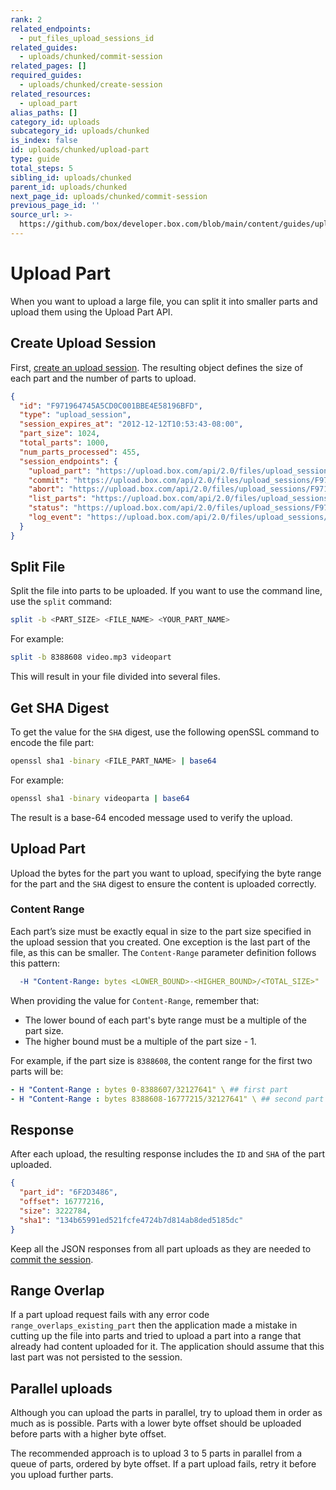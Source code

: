 ```yaml
---
rank: 2
related_endpoints:
  - put_files_upload_sessions_id
related_guides:
  - uploads/chunked/commit-session
related_pages: []
required_guides:
  - uploads/chunked/create-session
related_resources:
  - upload_part
alias_paths: []
category_id: uploads
subcategory_id: uploads/chunked
is_index: false
id: uploads/chunked/upload-part
type: guide
total_steps: 5
sibling_id: uploads/chunked
parent_id: uploads/chunked
next_page_id: uploads/chunked/commit-session
previous_page_id: ''
source_url: >-
  https://github.com/box/developer.box.com/blob/main/content/guides/uploads/chunked/upload-part.md
---
```

# Upload Part

When you want to upload a large file,
you can split it into smaller parts and
upload them using the Upload Part API.

## Create Upload Session

First, [create an upload session][createsession]. The resulting
object defines the size of each part and the number of parts to upload.

<!-- markdownlint-disable line-length -->

```json
{
  "id": "F971964745A5CD0C001BBE4E58196BFD",
  "type": "upload_session",
  "session_expires_at": "2012-12-12T10:53:43-08:00",
  "part_size": 1024,
  "total_parts": 1000,
  "num_parts_processed": 455,
  "session_endpoints": {
    "upload_part": "https://upload.box.com/api/2.0/files/upload_sessions/F971964745A5CD0C001BBE4E58196BFD",
    "commit": "https://upload.box.com/api/2.0/files/upload_sessions/F971964745A5CD0C001BBE4E58196BFD/commit",
    "abort": "https://upload.box.com/api/2.0/files/upload_sessions/F971964745A5CD0C001BBE4E58196BFD",
    "list_parts": "https://upload.box.com/api/2.0/files/upload_sessions/F971964745A5CD0C001BBE4E58196BFD/parts",
    "status": "https://upload.box.com/api/2.0/files/upload_sessions/F971964745A5CD0C001BBE4E58196BFD",
    "log_event": "https://upload.box.com/api/2.0/files/upload_sessions/F971964745A5CD0C001BBE4E58196BFD/log"
  }
}
```

<!-- markdownlint-enable line-length -->

## Split File

Split the file into parts to be uploaded.
If you want to use the command line,
use the `split` command:

```bash
split -b <PART_SIZE> <FILE_NAME> <YOUR_PART_NAME>
```

For example:

```bash
split -b 8388608 video.mp3 videopart
```

This will result in your file divided into several files.

## Get SHA Digest

To get the value for the `SHA` digest,
use the following openSSL command
to encode the file part:

```bash
openssl sha1 -binary <FILE_PART_NAME> | base64
```

For example:

```bash
openssl sha1 -binary videoparta | base64
```

The result is a base-64 encoded message used to verify the upload.

## Upload Part

Upload the bytes for the part you want to upload, specifying the byte
range for the part and the `SHA` digest to ensure the content is
uploaded correctly.

<Samples id='put_files_upload_sessions_id' >

</Samples>

### Content Range

Each part’s size must be exactly equal in size to the part size
specified in the upload session that you created.
One exception is the last part of the file, as
this can be smaller. The `Content-Range` parameter
definition follows this pattern:

```yaml
  -H "Content-Range: bytes <LOWER_BOUND>-<HIGHER_BOUND>/<TOTAL_SIZE>"
```

When providing the value for `Content-Range`, remember that:

* The lower bound of each part's byte range must be a multiple of the part size.
* The higher bound must be a multiple of the part size - 1.  

For example, if the part size is `8388608`, 
the content range for the first two parts will be:

```yaml
- H "Content-Range : bytes 0-8388607/32127641" \ ## first part
- H "Content-Range : bytes 8388608-16777215/32127641" \ ## second part
```

## Response

After each upload, the resulting response includes 
the `ID` and `SHA` of the part uploaded.

```json
{
  "part_id": "6F2D3486",
  "offset": 16777216,
  "size": 3222784,
  "sha1": "134b65991ed521fcfe4724b7d814ab8ded5185dc"
}
```

<Message warning>

Keep all the JSON responses from all part
uploads as they are needed to [commit the session][commit].

</Message>

## Range Overlap

If a part upload request fails with any error code
`range_overlaps_existing_part` then the application
made a mistake in cutting up the file into parts
and tried to upload a part into a range that already had
content uploaded for it. The application should assume
that this last part was not persisted to the session.

## Parallel uploads

Although you can upload the parts in parallel, try to upload them in
order as much as is possible. Parts with a lower byte offset should be uploaded
before parts with a higher byte offset.

The recommended approach is to upload 3 to 5 parts in parallel from a queue
of parts, ordered by byte offset. If a part upload fails, retry it
before you upload further parts.

[commit]: g://uploads/chunked/commit-session
[createsession]: g://uploads/chunked/create-session